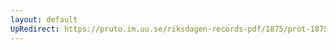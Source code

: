 ```yaml
---
layout: default
UpRedirect: https://pruto.im.uu.se/riksdagen-records-pdf/1875/prot-1875--ak--025.pdf
---
```

